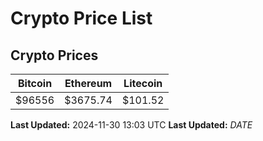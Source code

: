 # Crypto Price List

## Crypto Prices
| Bitcoin | Ethereum | Litecoin |
| ------- | -------- | -------- |
| $96556 | $3675.74 | $101.52 |
**Last Updated:** 2024-11-30 13:03 UTC
**Last Updated:** $DATE$
